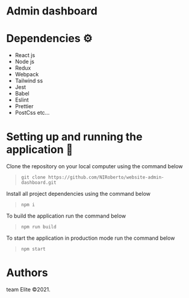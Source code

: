 # Admin dashboard

# Dependencies ⚙︎

- React js
- Node js
- Redux
- Webpack
- Tailwind ss
- Jest
- Babel
- Eslint
- Prettier
- PostCss etc...

# Setting up and running the application 🔧

Clone the repository on your local computer using the command below

> `git clone https://github.com/NIRoberto/website-admin-dashboard.git`

Install all project dependencies using the command below

> `npm i`

To build the application run the command below

> `npm run build`

To start the application in production mode run the command below

> `npm start`


# Authors

team Elite &copy;2021.
